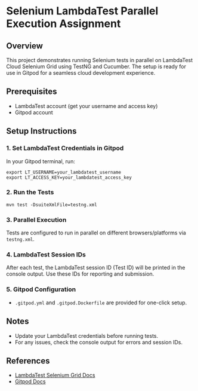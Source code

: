 # Selenium LambdaTest Parallel Execution Assignment

## Overview
This project demonstrates running Selenium tests in parallel on LambdaTest Cloud Selenium Grid using TestNG and Cucumber. The setup is ready for use in Gitpod for a seamless cloud development experience.

## Prerequisites
- LambdaTest account (get your username and access key)
- Gitpod account

## Setup Instructions

### 1. Set LambdaTest Credentials in Gitpod
In your Gitpod terminal, run:
```
export LT_USERNAME=your_lambdatest_username
export LT_ACCESS_KEY=your_lambdatest_access_key
```

### 2. Run the Tests
```
mvn test -DsuiteXmlFile=testng.xml
```

### 3. Parallel Execution
Tests are configured to run in parallel on different browsers/platforms via `testng.xml`.

### 4. LambdaTest Session IDs
After each test, the LambdaTest session ID (Test ID) will be printed in the console output. Use these IDs for reporting and submission.

### 5. Gitpod Configuration
- `.gitpod.yml` and `.gitpod.Dockerfile` are provided for one-click setup.

## Notes
- Update your LambdaTest credentials before running tests.
- For any issues, check the console output for errors and session IDs.

## References
- [LambdaTest Selenium Grid Docs](https://www.lambdatest.com/support/docs/selenium-automation-on-lambdatest/)
- [Gitpod Docs](https://www.gitpod.io/docs)

